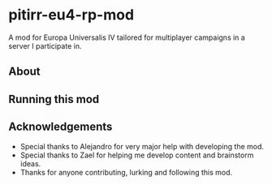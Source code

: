 # pitirr-eu4-rp-mod
A mod for Europa Universalis IV tailored for multiplayer campaigns in a server I participate in.

## About

## Running this mod

## Acknowledgements

- Special thanks to Alejandro for very major help with developing the mod.
- Special thanks to Zael for helping me develop content and brainstorm ideas.
- Thanks for anyone contributing, lurking and following this mod.
